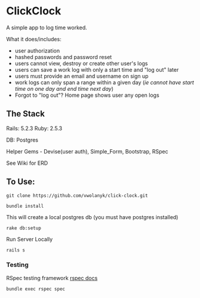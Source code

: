 # ClickClock


A simple app to log time worked.

What it does/includes:

- user authorization
- hashed passwords and password reset
- users cannot view, destroy or create other user's logs
- users can save a work log with only a start time and "log out" later
- users must provide an email and username on sign up
- work logs can only span a range within a given day (_ie cannot have start time on one day and end time next day_)
- Forgot to "log out"? Home page shows user any open logs

## The Stack

Rails: 5.2.3
Ruby:  2.5.3

DB: Postgres

Helper Gems - Devise(user auth), Simple_Form, Bootstrap, RSpec

See Wiki for ERD

## To Use:

`git clone https://github.com/vwolanyk/click-clock.git`

`bundle install`

This will create a local postgres db (you must have postgres installed)

`rake db:setup`

Run Server Locally

`rails s`

### Testing

RSpec testing framework [rspec docs](https://rspec.info/documentation/)

`bundle exec rspec spec`
